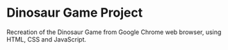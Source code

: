 # Dinosaur Game Project

Recreation of the Dinosaur Game from Google Chrome web browser, using HTML, CSS and JavaScript.